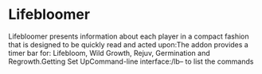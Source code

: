 # Lifebloomer

Lifebloomer presents information about each player in a compact fashion that is designed to be quickly read and acted upon:The addon provides a timer bar for: Lifebloom, Wild Growth, Rejuv, Germination and Regrowth.Getting Set UpCommand-line interface:/lb– to list the commands
